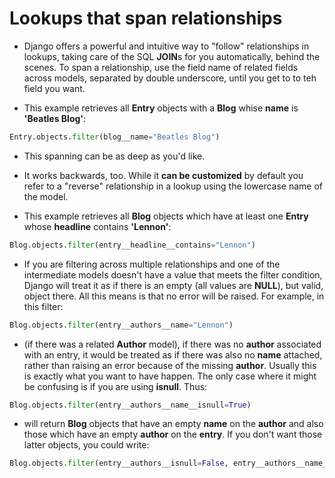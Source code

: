 # Lookups that span relationships

- Django offers a powerful and intuitive way to "follow" relationships in lookups, taking care of the SQL **JOIN**s for you automatically, behind the scenes. To span a relationship, use the field name of related fields across models, separated by double underscore, until you get to to teh field you want.

- This example retrieves all **Entry** objects with a **Blog** whise **name** is **'Beatles Blog'**:

```python
Entry.objects.filter(blog__name="Beatles Blog")
```

- This spanning can be as deep as you'd like.

- It works backwards, too. While it **can be customized** by default you refer to a "reverse" relationship in a lookup using the lowercase name of the model.

- This example retrieves all **Blog** objects which have at least one **Entry** whose **headline** contains **'Lennon'**:

```python
Blog.objects.filter(entry__headline__contains="Lennon")
```

- If you are filtering across multiple relationships and one of the intermediate models doesn't have a value that meets the filter condition, Django will treat it as if there is an empty (all values are **NULL**), but valid, object there. All this means is that no error will be raised. For example, in this filter:

```python
Blog.objects.filter(entry__authors__name="Lennon")
```

- (if there was a related **Author** model), if there was no **author** associated with an entry, it would be treated as if there was also no **name** attached, rather than raising an error because of the missing **author**. Usually this is exactly what you want to have happen. The only case where it might be confusing is if you are using **isnull**. Thus:

```python
Blog.objects.filter(entry__authors__name__isnull=True)
```

- will return **Blog** objects that have an empty **name** on the **author** and also those which have an empty **author** on the **entry**. If you don't want those latter objects, you could write:

```python
Blog.objects.filter(entry__authors__isnull=False, entry__authors__name__isnull=True)
```

